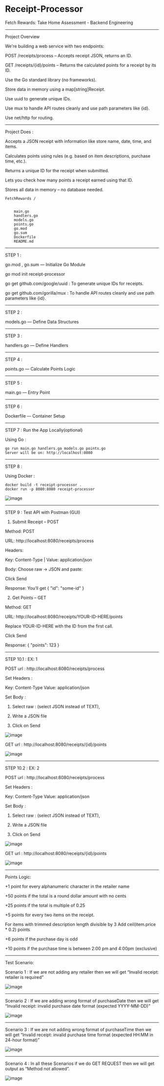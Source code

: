 # Receipt-Processor

Fetch Rewards: Take Home Assessment - Backend Engineering


***********************************************************************************************************************************


Project Overview


We're building a web service with two endpoints:

POST /receipts/process – Accepts receipt JSON, returns an ID.

GET /receipts/{id}/points – Returns the calculated points for a receipt by its ID.

Use the Go standard library (no frameworks).

Store data in memory using a map[string]Receipt.

Use uuid to generate unique IDs.

Use mux to handle API routes cleanly and use path parameters like {id}.

Use net/http for routing.


***********************************************************************************************************************************


Project Does :


Accepts a JSON receipt with information like store name, date, time, and items.

Calculates points using rules (e.g. based on item descriptions, purchase time, etc.).

Returns a unique ID for the receipt when submitted.

Lets you check how many points a receipt earned using that ID.

Stores all data in memory – no database needed.


	FetchRewards /


		main.go 		 
		handlers.go	
		models.go		
		points.go		  
		go.mod			  
		go.sum			 
		Dockerfile		
		README.md 		


***********************************************************************************************************************************


STEP 1 :  
 
  go.mod , go.sum — Initialize Go Module
 
  go mod init receipt-processor

  go get github.com/google/uuid  : To generate unique IDs for receipts.
 
  go get github.com/gorilla/mux  : To handle API routes cleanly and use path parameters like {id}.


***********************************************************************************************************************************


STEP 2 :  
  
  models.go — Define Data Structures


***********************************************************************************************************************************


STEP 3 : 
 
  handlers.go — Define Handlers


***********************************************************************************************************************************


STEP 4 :
  
  points.go — Calculate Points Logic


***********************************************************************************************************************************


STEP 5 :
  
  main.go — Entry Point


***********************************************************************************************************************************


STEP 6 :
  
  Dockerfile — Container Setup


***********************************************************************************************************************************


STEP 7 : Run the App Locally(optional)
 
  Using Go :
    
    go run main.go handlers.go models.go points.go
    Server will be on: http://localhost:8080


***********************************************************************************************************************************


STEP 8 : 
  
  Using Docker :
    
    docker build -t receipt-processor .
    docker run -p 8080:8080 receipt-processor

![image](https://github.com/user-attachments/assets/7923a59f-b035-468f-8612-221b0125811a)


***********************************************************************************************************************************


STEP 9 : Test API with Postman (GUI)
  
1. Submit Receipt – POST
   
 Method: POST
	 
 URL: http://localhost:8080/receipts/process
	  
 Headers:
		 
 Key: Content-Type | Value: application/json
	 
   Body: Choose raw → JSON and paste:

   Click Send

   Response: You’ll get { "id": "some-id" }

 
2. Get Points – GET
   
 Method: GET
	 
 URL: http://localhost:8080/receipts/YOUR-ID-HERE/points
	  
 Replace YOUR-ID-HERE with the ID from the first call.
    	
 Click Send
	  
 Response: { "points": 123 }


***********************************************************************************************************************************


STEP 10.1 : EX: 1  
	
 POST url : http://localhost:8080/receipts/process
	
 Set Headers : 
 
 Key: Content-Type  Value: application/json
 
 Set Body : 
 
 1. Select raw : (select JSON instead of TEXT),
 
 2.  Write a JSON file
 
 3. Click on Send


![image](https://github.com/user-attachments/assets/d8fbee7c-b880-4938-9f6d-a57cdece79df)


GET url : http://localhost:8080/receipts/{id}/points

![image](https://github.com/user-attachments/assets/3c871f79-3c3f-4344-ba91-7c4e53f6f16f)


***********************************************************************************************************************************


STEP 10.2  : EX: 2 

POST url : http://localhost:8080/receipts/process
 
Set Headers :  

Key: Content-Type  Value: application/json
	
Set Body : 

1. Select raw : (select JSON instead of TEXT),

2.  Write a JSON file

3. Click on Send


![image](https://github.com/user-attachments/assets/3e64a14c-8dce-4e57-808a-c8d07883cbab)


GET url : http://localhost:8080/receipts/{id}/points


![image](https://github.com/user-attachments/assets/718c51dc-0e3b-4647-bf8b-c829937eaa0b)


***********************************************************************************************************************************


Points Logic:

+1 point for every alphanumeric character in the retailer name

+50 points if the total is a round dollar amount with no cents

+25 points if the total is multiple of 0.25

+5 points for every two items on the receipt.

For items with trimmed description length divisible by 3
          Add ceil(item.price * 0.2) points
	  
+6 points if the purchase day is odd

+10 points if the purchase time is between 2:00 pm and 4:00pm (exclusive)


***********************************************************************************************************************************


Test Scenario:

Scenario 1 : If we are not adding any retailer then we will get “Invalid receipt: retailer is required”

![image](https://github.com/user-attachments/assets/86325367-8627-4c00-bdd2-8d48e7b935f6)


***********************************************************************************************************************************


Scenario 2 : If we are adding wrong format of purchaseDate then we will get “Invalid receipt: invalid purchase date format (expected YYYY-MM-DD)”

![image](https://github.com/user-attachments/assets/aec9ae21-befd-44bd-9769-73c626d38fbe)


***********************************************************************************************************************************


Scenario 3 : If we are not adding wrong format of purchaseTime then we will get “Invalid receipt: invalid purchase time format (expected HH:MM in 24-hour format)”

![image](https://github.com/user-attachments/assets/b5d27a57-04c1-4f62-973f-53f84e2c96e6)


***********************************************************************************************************************************


Scenario 4 : In all these Scenarios if we do GET REQUEST then we  will get output as “Method not allowed”.

![image](https://github.com/user-attachments/assets/70bfc06f-1f0c-4531-89a4-c6e8cfcbcdc0)

